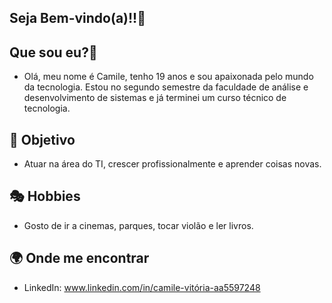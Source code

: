 Seja Bem-vindo(a)!!🥳
-

Que sou eu?👩
-
- Olá, meu nome é Camile, tenho 19 anos e sou apaixonada pelo mundo da tecnologia.
Estou no segundo semestre da faculdade de análise e desenvolvimento de sistemas e já terminei um curso técnico de tecnologia.


🚀 Objetivo 
-
- Atuar na área do TI, crescer profissionalmente e aprender coisas novas.

🎭 Hobbies
-
- Gosto de ir a cinemas, parques, tocar violão e ler livros.

🌍 Onde me encontrar 
- 
- LinkedIn: www.linkedin.com/in/camile-vitória-aa5597248
